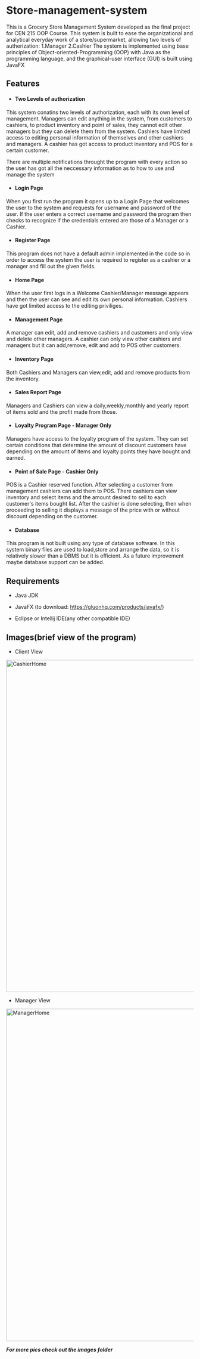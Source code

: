 # Store-management-system
This is a Grocery Store Management System developed as the final project for CEN 215 OOP Course.
This system is built to ease the organizational and analytical everyday work of a store/supermarket, allowing two levels of autherization: 1.Manager 2.Cashier
The system is implemented using base principles of Object-oriented-Programming (OOP) with Java as the programming language, and the graphical-user interface (GUI) is built using JavaFX

## Features
* #### Two Levels of authorization
This system conatins two levels of authorization, each with its own level of management. 
Managers can edit anything in the system, from customers to cashiers, to product inventory and point of sales, they cannot edit other managers but they can delete them from the system.
Cashiers have limited access to editing personal information of themselves and other cashiers and managers. A cashier has got access to product inventory and POS for a certain customer. 

There are multiple notifications throught the program with every action so the user has got all the neccessary information as to how to use and manage the system


* #### Login Page
When you first run the program it opens up to a Login Page that welcomes the user to the system and requests for username and password of the user.
If the user enters a correct username and password the program then checks to recognize if the credentials entered are those of a Manager or a Cashier.

* #### Register Page
This program does not have a default admin implemented in the code so in order to access the system the user is required to register as a cashier or a manager and fill out the given fields.

* #### Home Page
When the user first logs in a Welcome Cashier/Manager message appears and then the user can see and edit its own personal information. 
Cashiers have got limited access to the editing priviliges. 

* #### Management Page
A manager can edit, add and remove cashiers and customers and only view and delete other managers.
A cashier can only view other cashiers and managers but it can add,remove, edit and add to POS other customers. 

* #### Inventory Page
Both Cashiers and Managers can view,edit, add and remove products from the inventory.

* #### Sales Report Page 
Managers and Cashiers can view a daily,weekly,monthly and yearly report of items sold and the profit made from those. 

* #### Loyalty Program Page - Manager Only
Managers have access to the loyalty program of the system. They can set certain conditions that determine the amount of discount customers have depending on the amount of items and loyalty points they have bought and earned.

* #### Point of Sale Page - Cashier Only
POS is a Cashier reserved function. After selecting a customer from management cashiers can add them to POS. There cashiers can view inventory and select items and the amount desired to sell to each customer's items bought list. After the cashier is done selecting, then when proceeding to selling it displays a message of the price with or without discount depending on the customer.

* #### Database 
This program is not built using any type of database software.
In this system binary files are used to load,store and arrange the data, so it is relatively slower than a DBMS but it is efficient.
As a future improvement maybe database support can be added. 

## Requirements
* Java JDK

* JavaFX (to download: https://gluonhq.com/products/javafx/)

* Eclipse or Intellij IDE(any other compatible IDE)


## Images(brief view of the program)

* Client View
<img width="891" alt="CashierHome" src="https://github.com/MarioCaushi/store-management-system/assets/144184446/fffc8244-d394-4bc4-92fe-40ec9f79a17e">

* Manager View
<img width="892" alt="ManagerHome" src="https://github.com/MarioCaushi/store-management-system/assets/144184446/90460738-333d-42bd-9980-52756ec2d93b">


***For more pics check out the images folder***
